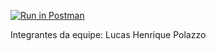 [![Run in Postman](https://run.pstmn.io/button.svg)](https://app.getpostman.com/run-collection/7925953-72b48c67-b304-4705-8da8-d8b9563dd64f?action=collection%2Ffork&collection-url=entityId%3D7925953-72b48c67-b304-4705-8da8-d8b9563dd64f%26entityType%3Dcollection%26workspaceId%3Df8deb6c2-d9f9-4f0c-ac15-f1136320656a)

Integrantes da equipe:
Lucas Henrique Polazzo
